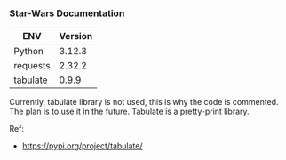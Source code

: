 ### Star-Wars Documentation

| ENV | Version |
| --- | --- |
| Python | 3.12.3 |
| requests | 2.32.2 |
| tabulate | 0.9.9 |

Currently, tabulate library is not used, this is why the code is commented. 
The plan is to use it in the future. 
Tabulate is a pretty-print library.

Ref:
* https://pypi.org/project/tabulate/
